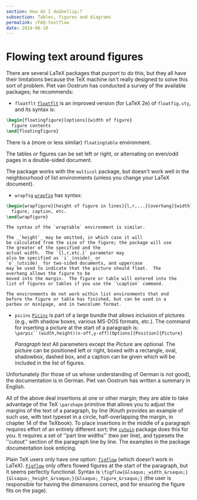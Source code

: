 ```yaml
---
section: How do I do&hellip;?
subsection: Tables, figures and diagrams
permalink: /FAQ-textflow
date: 2014-06-10
---
```


# Flowing text around figures

There are several LaTeX packages that purport to do this, but they
all have their limitations because the TeX machine isn't really
designed to solve this sort of problem.  Piet van Oostrum has
conducted a survey of the available packages; he recommends:

- `floatflt` [`floatflt`](https://ctan.org/pkg/floatflt) is an improved version
  (for LaTeX 2e) of `floatfig.sty`, and its syntax is:
```latex
\begin{floatingfigure}[options]{width of figure}
  figure contents
\end{floatingfigure}
```
There is a (more or less similar) `floatingtable`
environment.

The tables or figures can be set left or right, or alternating on
even/odd pages in a double-sided document.

The package works with the `multicol` package, but doesn't work well
in the neighbourhood of list environments (unless you change your
LaTeX document).
- `wrapfig` [`wrapfig`](https://ctan.org/pkg/wrapfig) has syntax:
```latex
\begin{wrapfigure}[height of figure in lines]{l,r,...}[overhang]{width}
  figure, caption, etc.
\end{wrapfigure}
```
    The syntax of the `wraptable` environment is similar.

    The _`height`_ may be omitted, in which case it will
    be calculated from the size of the figure; the package will use
    the greater of the specified and the
    actual width.  The `{l,r,etc.}` parameter may
    also be specified as `i`_(nside)_ or
    `o`_(utside)_ for two-sided documents, and uppercase
    may be used to indicate that the picture should float.  The
    overhang allows the figure to be
    moved into the margin.  The figure or table will entered into the
    list of figures or tables if you use the `\caption` command.

    The environments do not work within list environments that end
    before the figure or table has finished, but can be used in a
    parbox or minipage, and in twocolumn format.
  - `picins` [`Picins`](https://ctan.org/pkg/Picins) is part of a large bundle
    that allows inclusion of pictures (e.g., with shadow boxes,
    various MS-DOS formats, etc.).  The command for inserting a
    picture at the start of a paragraph is:
    `\parpic``(width,height)(x-off,y-off)[Options][Position]{Picture}`

    _Paragraph text_
  All parameters except the _Picture_ are optional.  The picture
  can be positioned left or right, boxed with a rectangle, oval,
  shadowbox, dashed box, and a caption can be given which will be
  included in the list of figures.

  Unfortunately (for those of us whose understanding of German is not
  good), the documentation is in German.  Piet van Oostrum has written
  a summary in English.

All of the above deal insertions at one or other margin; they are able
to take advantage of the TeX `\parshape` primitive that allows
you to adjust the margins of the text of a paragraph, by line (Knuth
provides an example of such use, with text typeset in a circle,
half-overlapping the margin, in chapter&nbsp;14 of the TeXbook).  To
place insertions in the middle of a paragraph requires effort of an
entirely different sort; the [`cutwin`](https://ctan.org/pkg/cutwin) package does this for
you.  It requires a set of ''part line widths'' (two per line), and
typesets the ''cutout'' section of the paragraph line by line.  The
examples in the package documentation look enticing.

Plain TeX users only have one option: [`figflow`](https://ctan.org/pkg/figflow) (which
doesn't work in LaTeX).  [`Figflow`](https://ctan.org/pkg/Figflow) only offers flowed
figures at the start of the paragraph, but it seems perfectly
functional. Syntax is
  `\figflow{&lsaquo;_width_&rsaquo;}{&lsaquo;_height_&rsaquo;}{&lsaquo;_figure_&rsaquo;}`
(the user is responsible for having the dimensions correct, and for
ensuring the figure fits on the page).

